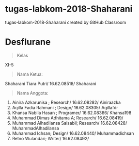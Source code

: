 # tugas-labkom-2018-Shaharani
tugas-labkom-2018-Shaharani created by GitHub Classroom

# Desflurane 

> Kelas 

XI-5

> Nama Ketua: 

Shaharani Tiara Putri/ 16.62.08518/ Shaharani

> Nama Anggota:
1. Ainira Azkarunisa ; Research/ 16.62.08282/ Ainiraazka
2. Aqilla Fadia Rahmani ; Design/ 16.62.08305/ Aqillafdr
3. Khansa Nabila Hasan ; Programer/ 16.62.08386/ Khansa198
4. Muhammad Dimas Adhitama A; Research/ 16.62.08419/ 
5. Muhammad Alhadilansa Salsabil; Research/ 16.62.08428/ MuhammadAlhadilansa
6. Muhammad Ichsan; Design/ 16.62.08440/ Muhammadichsan
7. Retno Wulandari; Writer/ 16.62.08492/ 

